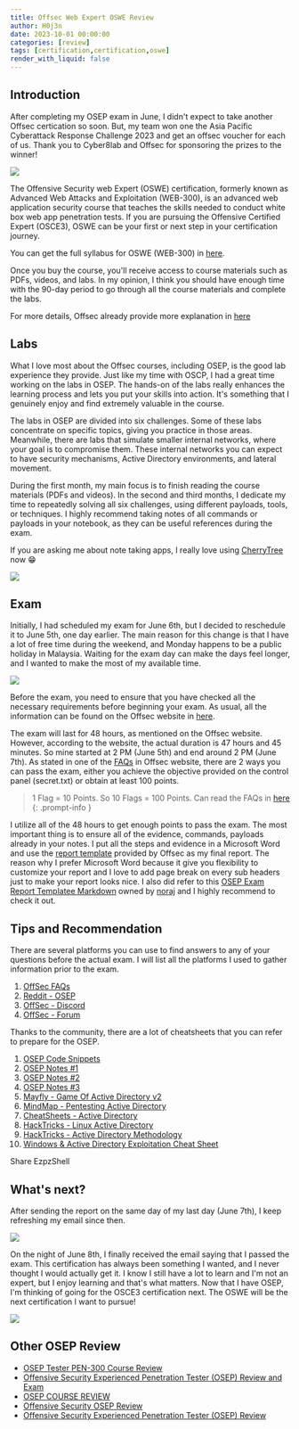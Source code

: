```yaml
---
title: Offsec Web Expert OSWE Review
author: H0j3n
date: 2023-10-01 00:00:00
categories: [review]
tags: [certification,certification,oswe]
render_with_liquid: false
---
```


## Introduction

After completing my OSEP exam in June, I didn't expect to take another Offsec certication so soon. But, my team won one the Asia Pacific Cyberattack Response Challenge 2023 and get an offsec voucher for each of us. Thank you to Cyber8lab and Offsec for sponsoring the prizes to the winner! 

![](https://raw.githubusercontent.com/H0j3n/H0j3n.github.io/master/assets/img/uploads/10_osep_review/osep_1.png)

The Offensive Security web Expert (OSWE) certification, formerly known as Advanced Web Attacks and Exploitation (WEB-300), is an advanced web application security course that teaches the skills needed to conduct white box web app penetration tests. If you are pursuing the Offensive Certified Expert (OSCE3), OSWE can be your first or next step in your certification journey.

You can get the full syllabus for OSWE (WEB-300) in [here](https://www.offsec.com/courses/web-300/download/syllabus).

Once you buy the course, you'll receive access to course materials such as PDFs, videos, and labs. In my opinion, I think you should have enough time with the 90-day period to go through all the course materials and complete the labs. 

For more details, Offsec already provide more explanation in [here](https://help.offsec.com/hc/en-us/articles/360046418812-OSWE-Exam-FAQ)

## Labs

What I love most about the Offsec courses, including OSEP, is the good lab experience they provide. Just like my time with OSCP, I had a great time working on the labs in OSEP. The hands-on of the labs really enhances the learning process and lets you put your skills into action. It's something that I genuinely enjoy and find extremely valuable in the course.

The labs in OSEP are divided into six challenges. Some of these labs concentrate on specific topics, giving you practice in those areas. Meanwhile, there are labs that simulate smaller internal networks, where your goal is to compromise them. These internal networks you can expect to have security mechanisms, Active Directory environments, and lateral movement.

During the first month, my main focus is to finish reading the course materials (PDFs and videos). In the second and third months, I dedicate my time to repeatedly solving all six challenges, using different payloads, tools, or techniques. I highly recommend taking notes of all commands or payloads in your notebook, as they can be useful references during the exam.

If you are asking me about note taking apps, I really love using [CherryTree](https://www.giuspen.net/cherrytree/) now 😁

![](https://raw.githubusercontent.com/H0j3n/H0j3n.github.io/master/assets/img/uploads/10_osep_review/osep_2.png)

## Exam

Initially, I had scheduled my exam for June 6th, but I decided to reschedule it to June 5th, one day earlier. The main reason for this change is that I have a lot of free time during the weekend, and Monday happens to be a public holiday in Malaysia. Waiting for the exam day can make the days feel longer, and I wanted to make the most of my available time.

![](https://raw.githubusercontent.com/H0j3n/H0j3n.github.io/master/assets/img/uploads/10_osep_review/osep_3.png)

Before the exam, you need to ensure that you have checked all the necessary requirements before beginning your exam. As usual, all the information can be found on the Offsec website in [here](https://help.offsec.com/hc/en-us/articles/360050293792-OSEP-Exam-Guide).

The exam will last for 48 hours, as mentioned on the Offsec website. However, according to the website, the actual duration is 47 hours and 45 minutes. So mine started at 2 PM (June 5th) and end around 2 PM (June 7th). As stated in one of the [FAQs](https://help.offsec.com/hc/en-us/articles/360049781352-OSEP-Exam-FAQ#h_01FSRPPQMECEQTW1M4TGTQQAB2) in Offsec website, there are 2 ways you can pass the exam, either you achieve the objective provided on the control panel (secret.txt) or obtain at least 100 points. 

> 1 Flag = 10 Points. So 10 Flags = 100 Points. Can read the FAQs in [here](https://help.offsec.com/hc/en-us/articles/360049781352-OSEP-Exam-FAQ#h_01FSRPN7N18ZYS8Z5B8X3R6J51)
{: .prompt-info }

I utilize all of the 48 hours to get enough points to pass the exam. The most important thing is to ensure all of the evidence, commands, payloads already in your notes. I put all the steps and evidence in a Microsoft Word and use the [report template](https://www.offensive-security.com/osep-online/OSEP-Exam-Report.docx) provided by Offsec as my final report. The reason why I prefer Microsoft Word because it give you flexibility to customize your report and I love to add page break on every sub headers just to make your report looks nice. I also did refer to this [OSEP Exam Report Templatee Markdown](https://github.com/noraj/OSCP-Exam-Report-Template-Markdown/blob/master/src/OSEP-exam-report-template_ceso_v1.md) owned by [noraj](https://github.com/noraj) and I highly recommend to check it out.

## Tips and Recommendation

There are several platforms you can use to find answers to any of your questions before the actual exam. I will list all the platforms I used to gather information prior to the exam.

1. [OffSec FAQs](https://help.offsec.com/hc/en-us/articles/360049781352-OSEP-Exam-FAQ)
2. [Reddit - OSEP](https://www.reddit.com/r/osep/)
3. [OffSec - Discord](https://discord.com/invite/offsec)
4. [OffSec - Forum](https://forums.offensive-security.com/)

Thanks to the community, there are a lot of cheatsheets that you can refer to prepare for the OSEP.

1. [OSEP Code Snippets](https://github.com/chvancooten/OSEP-Code-Snippets)
2. [OSEP Notes #1](https://github.com/In3x0rabl3/OSEP)
3. [OSEP Notes #2](https://github.com/timip/OSEP)
4. [OSEP Notes #3](https://github.com/gh0x0st/OSEP-Breaking-Chains)
5. [Mayfly - Game Of Active Directory v2](https://mayfly277.github.io/posts/GOADv2/)
6. [MindMap - Pentesting Active Directory](https://orange-cyberdefense.github.io/ocd-mindmaps/img/pentest_ad_dark_2022_11.svg)
7. [CheatSheets - Active Directory](https://hideandsec.sh/books/cheatsheets-82c/page/active-directory)
8. [HackTricks - Linux Active Directory](https://book.hacktricks.xyz/linux-hardening/privilege-escalation/linux-active-directory)
9. [HackTricks -  Active Directory Methodology](https://book.hacktricks.xyz/windows-hardening/active-directory-methodology)
10. [Windows & Active Directory Exploitation Cheat Sheet](https://casvancooten.com/posts/2020/11/windows-active-directory-exploitation-cheat-sheet-and-command-reference/)

Share EzpzShell


## What's next?

After sending the report on the same day of my last day (June 7th), I keep refreshing my email since then.

![](https://raw.githubusercontent.com/H0j3n/H0j3n.github.io/master/assets/img/uploads/10_osep_review/osep_5.png)

On the night of June 8th, I finally received the email saying that I passed the exam. This certification has always been something I wanted, and I never thought I would actually get it. I know I still have a lot to learn and I'm not an expert, but I enjoy learning and that's what matters. Now that I have OSEP, I'm thinking of going for the OSCE3 certification next. The OSWE will be the next certification I want to pursue!

![](https://raw.githubusercontent.com/H0j3n/H0j3n.github.io/master/assets/img/uploads/10_osep_review/osep_6.png)

## Other OSEP Review

- [OSEP Tester PEN-300 Course Review](https://www.schellman.com/blog/cybersecurity/osep-and-pen-300-course-review)
- [Offensive Security Experienced Penetration Tester (OSEP) Review and Exam](https://spaceraccoon.dev/offensive-security-experienced-penetration-tester-osep-review-and-exam/)
- [OSEP COURSE REVIEW](https://makosecblog.com/miscellaneous/osep-course-review/)
- [Offensive Security OSEP Review](https://www.hopinfosec.com/evasion/2021/07/08/OSEP-Review/)
- [Offensive Security Experienced Penetration Tester (OSEP) Review](https://steflan-security.com/offensive-security-experienced-penetration-tester-osep-review/)